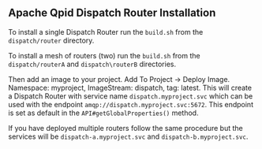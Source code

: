 ## Apache Qpid Dispatch Router Installation

To install a single Dispatch Router run the `build.sh` from the `dispatch/router` directory.

To install a mesh of routers (two) run the `build.sh` from the `dispatch/routerA` and `dispatch\routerB` directories.

Then add an image to your project.
Add To Project ->  Deploy Image. 
Namespace: myproject, ImageStream: dispatch, tag: latest. 
This will create a Dispatch Router with service name `dispatch.myproject.svc` which can be used with the endpoint `amqp://dispatch.myproject.svc:5672`.
This endpoint is set as default in the `API#getGlobalProperties()` method.

If you have deployed multiple routers follow the same procedure but the services will be `dispatch-a.myproject.svc` and `dispatch-b.myproject.svc`.

